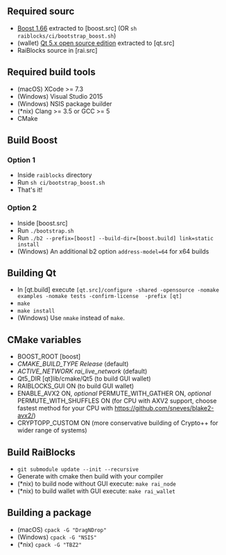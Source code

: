 ## Required sourc
* [Boost 1.66](http://www.boost.org/users/history/version_1_66_0.html) extracted to [boost.src] (OR `sh raiblocks/ci/bootstrap_boost.sh`)
* (wallet) [Qt 5.x open source edition](https://www1.qt.io/download-open-source/) extracted to [qt.src]
* RaiBlocks source in [rai.src]

## Required build tools
* (macOS) XCode >= 7.3
* (Windows) Visual Studio 2015
* (Windows) NSIS package builder
* (*nix) Clang >= 3.5 or GCC >= 5
* CMake

## Build Boost 
### Option 1
* Inside `raiblocks` directory
* Run `sh ci/bootstrap_boost.sh`
* That's it!
### Option 2
* Inside [boost.src]
* Run `./bootstrap.sh`
* Run `./b2 --prefix=[boost] --build-dir=[boost.build] link=static install`
* (Windows) An additional b2 option `address-model=64` for x64 builds

## Building Qt
* In [qt.build] execute `[qt.src]/configure -shared -opensource -nomake examples -nomake tests -confirm-license  -prefix [qt]`
* `make`
* `make install`
* (Windows) Use `nmake` instead of `make`. 

## CMake variables
* BOOST_ROOT [boost]
* _CMAKE_BUILD_TYPE Release_ (default)
* _ACTIVE_NETWORK rai_live_network_ (default)
* Qt5_DIR [qt]lib/cmake/Qt5 (to build GUI wallet)
* RAIBLOCKS_GUI ON (to build GUI wallet)
* ENABLE_AVX2 ON, _optional_ PERMUTE_WITH_GATHER ON, _optional_ PERMUTE_WITH_SHUFFLES ON (for CPU with AXV2 support, choose fastest method for your CPU with https://github.com/sneves/blake2-avx2/)
* CRYPTOPP_CUSTOM ON (more conservative building of Crypto++ for wider range of systems)

## Build RaiBlocks
* `git submodule update --init --recursive`
* Generate with cmake then build with your compiler
* (*nix) to build node without GUI execute: `make rai_node`
* (*nix) to build wallet with GUI execute: `make rai_wallet`

## Building a package
* (macOS) `cpack -G "DragNDrop"`
* (Windows) `cpack -G "NSIS"`
* (*nix) `cpack -G "TBZ2"`